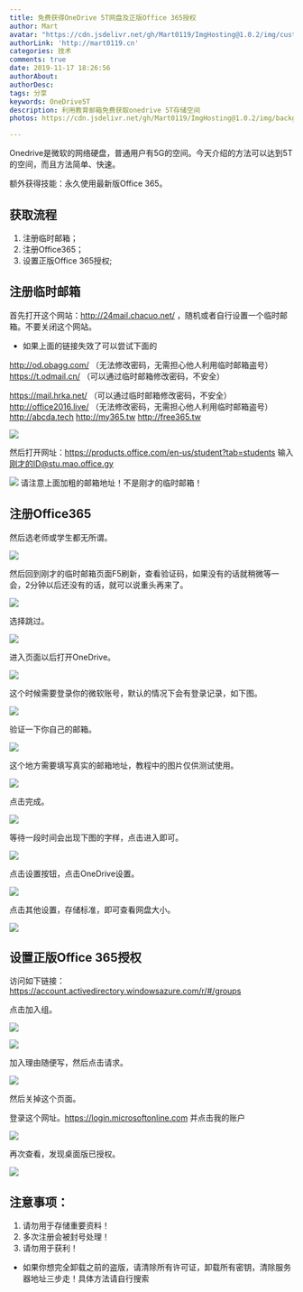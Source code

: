 ```yaml
---
title: 免费获得OneDrive 5T网盘及正版Office 365授权
author: Mart
avatar: "https://cdn.jsdelivr.net/gh/Mart0119/ImgHosting@1.0.2/img/custom/2.jpg"
authorLink: 'http://mart0119.cn'
categories: 技术
comments: true
date: 2019-11-17 18:26:56
authorAbout: 
authorDesc:
tags: 分享
keywords: OneDrive5T
description: 利用教育邮箱免费获取onedrive 5T存储空间
photos: https://cdn.jsdelivr.net/gh/Mart0119/ImgHosting@1.0.2/img/background/25.jpg

---
```

Onedrive是微软的网络硬盘，普通用户有5G的空间。今天介绍的方法可以达到5T的空间，而且方法简单、快速。

额外获得技能：永久使用最新版Office 365。

## 获取流程
1. 注册临时邮箱；
2. 注册Office365；
3. 设置正版Office 365授权;

## 注册临时邮箱
首先打开这个网站：http://24mail.chacuo.net/ ，随机或者自行设置一个临时邮箱。不要关闭这个网站。

- 如果上面的链接失效了可以尝试下面的

http://od.obagg.com/ （无法修改密码，无需担心他人利用临时邮箱盗号）
https://t.odmail.cn/ （可以通过临时邮箱修改密码，不安全）

https://mail.hrka.net/ （可以通过临时邮箱修改密码，不安全）
http://office2016.live/ （无法修改密码，无需担心他人利用临时邮箱盗号）
http://abcda.tech
http://my365.tw
http://free365.tw

![](https://blog.orghub.cn/2019/06/07/%E5%85%8D%E8%B4%B9%E8%8E%B7%E5%BE%97OneDrive-5T%E7%BD%91%E7%9B%98%E5%8F%8A%E6%AD%A3%E7%89%88Office-365%E6%8E%88%E6%9D%83/1.%E5%88%9B%E5%BB%BA%E4%B8%B4%E6%97%B6%E9%82%AE%E7%AE%B1.png)

然后打开网址：https://products.office.com/en-us/student?tab=students 输入 刚才的ID@stu.mao.office.gy

![](https://blog.orghub.cn/2019/06/07/%E5%85%8D%E8%B4%B9%E8%8E%B7%E5%BE%97OneDrive-5T%E7%BD%91%E7%9B%98%E5%8F%8A%E6%AD%A3%E7%89%88Office-365%E6%8E%88%E6%9D%83/2.%E5%88%9B%E5%BB%BA365%E9%82%AE%E7%AE%B1.png)
请注意上面加粗的邮箱地址！不是刚才的临时邮箱！

## 注册Office365
然后选老师或学生都无所谓。

![](https://blog.orghub.cn/2019/06/07/%E5%85%8D%E8%B4%B9%E8%8E%B7%E5%BE%97OneDrive-5T%E7%BD%91%E7%9B%98%E5%8F%8A%E6%AD%A3%E7%89%88Office-365%E6%8E%88%E6%9D%83/3.%E5%93%AA%E4%B8%80%E4%B8%AA%E6%97%A0%E6%89%80%E8%B0%93.png)

然后回到刚才的临时邮箱页面F5刷新，查看验证码，如果没有的话就稍微等一会，2分钟以后还没有的话，就可以说重头再来了。

![](https://blog.orghub.cn/2019/06/07/%E5%85%8D%E8%B4%B9%E8%8E%B7%E5%BE%97OneDrive-5T%E7%BD%91%E7%9B%98%E5%8F%8A%E6%AD%A3%E7%89%88Office-365%E6%8E%88%E6%9D%83/4.%E5%A1%AB%E5%86%99%E9%AA%8C%E8%AF%81%E7%A0%81.png)

选择跳过。

![](https://blog.orghub.cn/2019/06/07/%E5%85%8D%E8%B4%B9%E8%8E%B7%E5%BE%97OneDrive-5T%E7%BD%91%E7%9B%98%E5%8F%8A%E6%AD%A3%E7%89%88Office-365%E6%8E%88%E6%9D%83/5.%E8%B7%B3%E8%BF%87.png)

进入页面以后打开OneDrive。

![](https://blog.orghub.cn/2019/06/07/%E5%85%8D%E8%B4%B9%E8%8E%B7%E5%BE%97OneDrive-5T%E7%BD%91%E7%9B%98%E5%8F%8A%E6%AD%A3%E7%89%88Office-365%E6%8E%88%E6%9D%83/6.%E6%89%93%E5%BC%80OneDrive.png)

这个时候需要登录你的微软账号，默认的情况下会有登录记录，如下图。

![](https://blog.orghub.cn/2019/06/07/%E5%85%8D%E8%B4%B9%E8%8E%B7%E5%BE%97OneDrive-5T%E7%BD%91%E7%9B%98%E5%8F%8A%E6%AD%A3%E7%89%88Office-365%E6%8E%88%E6%9D%83/7.%E9%80%89%E6%8B%A9%E7%99%BB%E5%BD%95%E4%BD%A0%E8%87%AA%E5%B7%B1%E7%9A%84%E8%B4%A6%E6%88%B7.png)

验证一下你自己的邮箱。

![](https://blog.orghub.cn/2019/06/07/%E5%85%8D%E8%B4%B9%E8%8E%B7%E5%BE%97OneDrive-5T%E7%BD%91%E7%9B%98%E5%8F%8A%E6%AD%A3%E7%89%88Office-365%E6%8E%88%E6%9D%83/8.%E9%AA%8C%E8%AF%81%E4%BD%A0%E8%87%AA%E5%B7%B1%E7%9C%9F%E5%AE%9E%E7%9A%84%E9%82%AE%E7%AE%B1.png)

这个地方需要填写真实的邮箱地址，教程中的图片仅供测试使用。

![](https://blog.orghub.cn/2019/06/07/%E5%85%8D%E8%B4%B9%E8%8E%B7%E5%BE%97OneDrive-5T%E7%BD%91%E7%9B%98%E5%8F%8A%E6%AD%A3%E7%89%88Office-365%E6%8E%88%E6%9D%83/9.%E9%AA%8C%E8%AF%81%E9%82%AE%E7%AE%B1.png)

点击完成。

![](https://blog.orghub.cn/2019/06/07/%E5%85%8D%E8%B4%B9%E8%8E%B7%E5%BE%97OneDrive-5T%E7%BD%91%E7%9B%98%E5%8F%8A%E6%AD%A3%E7%89%88Office-365%E6%8E%88%E6%9D%83/10.%E5%AE%8C%E6%88%90.png)

等待一段时间会出现下图的字样，点击进入即可。

![](https://blog.orghub.cn/2019/06/07/%E5%85%8D%E8%B4%B9%E8%8E%B7%E5%BE%97OneDrive-5T%E7%BD%91%E7%9B%98%E5%8F%8A%E6%AD%A3%E7%89%88Office-365%E6%8E%88%E6%9D%83/11.%E5%BC%80%E5%A7%8B%E4%BD%BF%E7%94%A8.png)

点击设置按钮，点击OneDrive设置。

![](https://blog.orghub.cn/2019/06/07/%E5%85%8D%E8%B4%B9%E8%8E%B7%E5%BE%97OneDrive-5T%E7%BD%91%E7%9B%98%E5%8F%8A%E6%AD%A3%E7%89%88Office-365%E6%8E%88%E6%9D%83/12.%E6%9F%A5%E7%9C%8B%E7%A9%BA%E9%97%B4.png)

点击其他设置，存储标准，即可查看网盘大小。

![](https://blog.orghub.cn/2019/06/07/%E5%85%8D%E8%B4%B9%E8%8E%B7%E5%BE%97OneDrive-5T%E7%BD%91%E7%9B%98%E5%8F%8A%E6%AD%A3%E7%89%88Office-365%E6%8E%88%E6%9D%83/13.%E7%A1%AE%E8%AE%A4%E7%A9%BA%E9%97%B4.png)

## 设置正版Office 365授权
访问如下链接：https://account.activedirectory.windowsazure.com/r/#/groups

点击加入组。

![](https://blog.orghub.cn/2019/06/07/%E5%85%8D%E8%B4%B9%E8%8E%B7%E5%BE%97OneDrive-5T%E7%BD%91%E7%9B%98%E5%8F%8A%E6%AD%A3%E7%89%88Office-365%E6%8E%88%E6%9D%83/14.%E5%8A%A0%E5%85%A5%E7%BB%841.png)

![](https://blog.orghub.cn/2019/06/07/%E5%85%8D%E8%B4%B9%E8%8E%B7%E5%BE%97OneDrive-5T%E7%BD%91%E7%9B%98%E5%8F%8A%E6%AD%A3%E7%89%88Office-365%E6%8E%88%E6%9D%83/14.%E5%8A%A0%E5%85%A5%E7%BB%842.png)

加入理由随便写，然后点击请求。

![](https://blog.orghub.cn/2019/06/07/%E5%85%8D%E8%B4%B9%E8%8E%B7%E5%BE%97OneDrive-5T%E7%BD%91%E7%9B%98%E5%8F%8A%E6%AD%A3%E7%89%88Office-365%E6%8E%88%E6%9D%83/15%E7%90%86%E7%94%B1%E9%9A%8F%E4%BE%BF%E5%86%99.png)

然后关掉这个页面。

登录这个网址。https://login.microsoftonline.com 并点击我的账户

![](https://blog.orghub.cn/2019/06/07/%E5%85%8D%E8%B4%B9%E8%8E%B7%E5%BE%97OneDrive-5T%E7%BD%91%E7%9B%98%E5%8F%8A%E6%AD%A3%E7%89%88Office-365%E6%8E%88%E6%9D%83/16.%E6%9F%A5%E7%9C%8B%E6%A1%8C%E9%9D%A2%E7%89%88%E6%8E%88%E6%9D%83.png)

再次查看，发现桌面版已授权。

![](https://blog.orghub.cn/2019/06/07/%E5%85%8D%E8%B4%B9%E8%8E%B7%E5%BE%97OneDrive-5T%E7%BD%91%E7%9B%98%E5%8F%8A%E6%AD%A3%E7%89%88Office-365%E6%8E%88%E6%9D%83/17.%E5%B7%B2%E7%BB%8F%E5%8F%AF%E4%BB%A5%E5%AE%89%E8%A3%85%E6%AD%A3%E7%89%88office%E4%BA%86.png)

## 注意事项：
1. 请勿用于存储重要资料！
2. 多次注册会被封号处理！
3. 请勿用于获利！

- 如果你想完全卸载之前的盗版，请清除所有许可证，卸载所有密钥，清除服务器地址三步走！具体方法请自行搜索